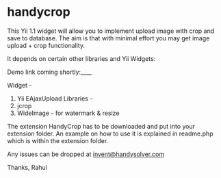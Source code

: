 handycrop
=========
This Yii 1.1 widget will allow you to implement upload image with crop and save to database.
The aim is that with minimal effort you may get image upload + crop functionality.

It depends on certain other libraries and Yii Widgets:

Demo link coming shortly:____

Widget -
1. Yii EAjaxUpload
Libraries -
2. jcrop
3. WideImage - for watermark & resize

The extension HandyCrop has to be downloaded and put into your extension folder.
An example on how to use it is explained in readme.php which is within the extension folder.

Any issues can be dropped at invent@handysolver.com

Thanks,
Rahul